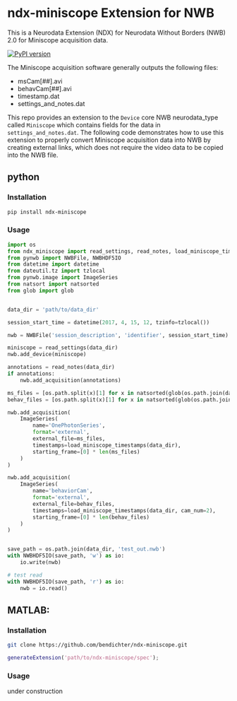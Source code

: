 # ndx-miniscope Extension for NWB

This is a Neurodata Extension (NDX) for Neurodata Without Borders (NWB) 2.0 for Miniscope acquisition data.

[![PyPI version](https://badge.fury.io/py/ndx-miniscope.svg)](https://badge.fury.io/py/ndx-miniscope)

The Miniscope acquisition software generally outputs the following files:

* msCam[##].avi
* behavCam[##].avi
* timestamp.dat
* settings_and_notes.dat

This repo provides an extension to the `Device` core NWB neurodata_type called `Miniscope` which contains fields for the data in `settings_and_notes.dat`. The following code demonstrates how to use this extension to properly convert Miniscope acquisition data into NWB by creating external links, which does not require the video data to be copied into the NWB file.

## python
### Installation
```bash
pip install ndx-miniscope
```

### Usage


```python
import os
from ndx_miniscope import read_settings, read_notes, load_miniscope_timestamps
from pynwb import NWBFile, NWBHDF5IO
from datetime import datetime
from dateutil.tz import tzlocal
from pynwb.image import ImageSeries
from natsort import natsorted
from glob import glob


data_dir = 'path/to/data_dir'

session_start_time = datetime(2017, 4, 15, 12, tzinfo=tzlocal())

nwb = NWBFile('session_description', 'identifier', session_start_time)

miniscope = read_settings(data_dir)
nwb.add_device(miniscope)

annotations = read_notes(data_dir)
if annotations:
    nwb.add_acquisition(annotations)

ms_files = [os.path.split(x)[1] for x in natsorted(glob(os.path.join(data_dir, 'msCam*.avi')))]
behav_files = [os.path.split(x)[1] for x in natsorted(glob(os.path.join(data_dir, 'behavCam*.avi')))]

nwb.add_acquisition(
    ImageSeries(
        name='OnePhotonSeries',
        format='external',
        external_file=ms_files,
        timestamps=load_miniscope_timestamps(data_dir),
        starting_frame=[0] * len(ms_files)
    )
)

nwb.add_acquisition(
    ImageSeries(
        name='behaviorCam',
        format='external',
        external_file=behav_files,
        timestamps=load_miniscope_timestamps(data_dir, cam_num=2),
        starting_frame=[0] * len(behav_files)
    )
)


save_path = os.path.join(data_dir, 'test_out.nwb')
with NWBHDF5IO(save_path, 'w') as io:
    io.write(nwb)

# test read
with NWBHDF5IO(save_path, 'r') as io:
    nwb = io.read()
```


## MATLAB:
### Installation
```bash
git clone https://github.com/bendichter/ndx-miniscope.git
```
```matlab
generateExtension('path/to/ndx-miniscope/spec');
```

### Usage
under construction

